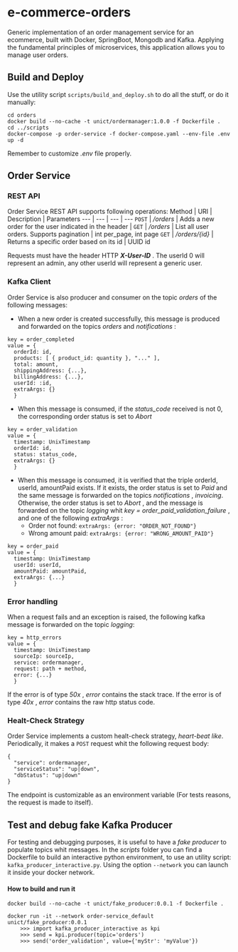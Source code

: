 # e-commerce-orders
Generic implementation of an order management service for an ecommerce, built with Docker, SpringBoot, Mongodb and Kafka.
Applying the fundamental principles of microservices, this application allows you to manage user orders.

## Build and Deploy
Use the utility script `scripts/build_and_deploy.sh` to do all the stuff, or do it manually:
```
cd orders
docker build --no-cache -t unict/ordermanager:1.0.0 -f Dockerfile .
cd ../scripts
docker-compose -p order-service -f docker-compose.yaml --env-file .env up -d
```
Remember to customize _.env_ file properly.

## Order Service
### REST API
Order Service REST API supports following operations:
Method | URI | Description | Parameters
--- | --- | --- | --- 
`POST` | */orders* | Adds a new order for the user indicated in the header |
`GET` | */orders* | List all user orders. Supports pagination | int per_page, int page
`GET` | */orders/{id}* | Returns a specific order based on its id | UUID id

Requests must have the header  HTTP _**X-User-ID**_ . The userId 0 will represent an admin, any other userId will represent a generic user.

### Kafka Client
Order Service is also producer and consumer on the topic _orders_ of the following messages:

- When a new order is created successfully, this message is produced and forwarded on the topics _orders_ and _notifications_ :
```
key = order_completed 
value = {    
  orderId: id,   
  products: [ { product_id: quantity }, "..." ],    
  total: amount,    
  shippingAddress: {...},    
  billingAddress: {...},    
  userId: :id,    
  extraArgs: {} 
  }
```

- When this message is consumed, if the _status_code_ received is not 0, the corresponding order status is set to _Abort_
```
key = order_validation  
value = {  
  timestamp: UnixTimestamp
  orderId: id,
  status: status_code,
  extraArgs: {}
  }
```

- When this message is consumed, it is verified that the triple orderId, userId, amountPaid exists. If it exists, the order status is set to _Paid_ and the same message is forwarded on the topics _notifications_ , _invoicing_. Otherwise, the order status is set to _Abort_ , and the message is forwarded on the topic _logging_ whit _key = order_paid_validation_failure_ , and one of the     following _extraArgs_ :
  - Order not found: ` extraArgs: {error: "ORDER_NOT_FOUND"} `
  - Wrong amount paid: ` extraArgs: {error: "WRONG_AMOUNT_PAID"} `
```
key = order_paid   
value = {  
  timestamp: UnixTimestamp
  userId: userId,
  amountPaid: amountPaid,
  extraArgs: {...}
  }
```   
  
### Error handling
When a request fails and an exception is raised, the following kafka message is forwarded on the topic _logging_:
```
key = http_errors   
value = {  
  timestamp: UnixTimestamp
  sourceIp: sourceIp,
  service: ordermanager,
  request: path + method,
  error: {...}
  }
```  
If the error is of type _50x_ , _error_ contains the stack trace. 
If the error is of type _40x_ , _error_ contains the raw http status code.

### Healt-Check Strategy
Order Service implements a custom healt-check strategy, _heart-beat like_. Periodically, it makes a `POST` request whit the following request body:
``` 
{  
  "service": ordermanager, 
  "serviceStatus": "up|down", 
  "dbStatus": "up|down"
}
``` 
The endpoint is customizable as an environment variable (For tests reasons, the request is made to itself).

## Test and debug fake Kafka Producer
For testing and debugging purposes, it is useful to have a _fake producer_ to populate topics whit messages. In the _scripts_ folder you can find a Dockerfile to build an interactive python environment, to use an utility script: `kafka_producer_interactive.py`. Using the option `--network` you can launch it inside your docker network.
#### How to build and run it
``` 
docker build --no-cache -t unict/fake_producer:0.0.1 -f Dockerfile .

docker run -it --network order-service_default unict/fake_producer:0.0.1
    >>> import kafka_producer_interactive as kpi        
    >>> send = kpi.producer(topic='orders')        
    >>> send('order_validation', value={'myStr': 'myValue'}) 
``` 
